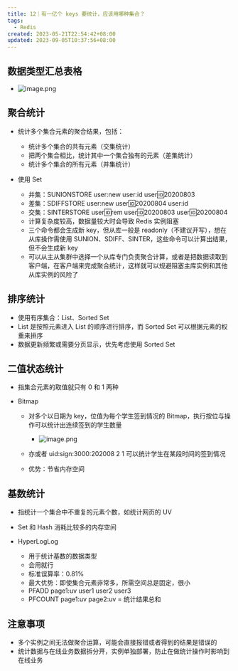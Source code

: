 ```yaml
---
title: 12｜有一亿个 keys 要统计，应该用哪种集合？
tags:
  - Redis
created: 2023-05-21T22:54:42+08:00
updated: 2023-09-05T10:37:56+08:00
---
```


## 数据类型汇总表格

- ![image.png](https://cdn.jsdelivr.net/gh/11ze/static/images/redis-12-2.png)

## 聚合统计

- 统计多个集合元素的聚合结果，包括：

  - 统计多个集合的共有元素（交集统计）
  - 把两个集合相比，统计其中一个集合独有的元素（差集统计）
  - 统计多个集合的所有元素（并集统计）

- 使用 Set

  - 并集：SUNIONSTORE user:new user:id user:id:20200803
  - 差集：SDIFFSTORE user:new user:id:20200804 user:id
  - 交集：SINTERSTORE user:id:rem user:id:20200803 user:id:20200804
  - 计算复杂度较高，数据量较大时会导致 Redis 实例阻塞
  - 三个命令都会生成新 key，但从库一般是 readonly（不建议开写），想在从库操作需使用 SUNION、SDIFF、SINTER，这些命令可以计算出结果，但不会生成新 key
  - 可以从主从集群中选择一个从库专门负责聚合计算，或者是把数据读取到客户端，在客户端来完成聚合统计，这样就可以规避阻塞主库实例和其他从库实例的风险了

## 排序统计

- 使用有序集合：List、Sorted Set
- List 是按照元素进入 List 的顺序进行排序，而 Sorted Set 可以根据元素的权重来排序
- 数据更新频繁或需要分页显示，优先考虑使用 Sorted Set

## 二值状态统计

- 指集合元素的取值就只有 0 和 1 两种
- Bitmap

  - 对多个以日期为 key，位值为每个学生签到情况的 Bitmap，执行按位与操作可以统计出连续签到的学生数量
    - ![image.png](https://cdn.jsdelivr.net/gh/11ze/static/images/redis-12-1.png)

  - 亦或者 uid:sign:3000:202008 2 1 可以统计学生在某段时间的签到情况
  - 优势：节省内存空间

## 基数统计

- 指统计一个集合中不重复的元素个数，如统计网页的 UV
- Set 和 Hash 消耗比较多的内存空间
- HyperLogLog

  - 用于统计基数的数据类型
  - 会用就行
  - 标准误算率：0.81%
  - 最大优势：即使集合元素非常多，所需空间总是固定，很小
  - PFADD page1:uv user1 user2 user3
  - PFCOUNT page1:uv page2:uv = 统计结果总和

## 注意事项

- 多个实例之间无法做聚合运算，可能会直接报错或者得到的结果是错误的
- 统计数据与在线业务数据拆分开，实例单独部署，防止在做统计操作时影响到在线业务
